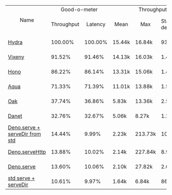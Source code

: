 <table>
<tr>
    <td align="center" rowspan="2">Name</td>
    <td align="center" colspan="2">Good-o-meter</td>
    <td align="center" colspan="4">Throughput (rps)</td>
    <td align="center" colspan="3">Latency (ms)</td>
</tr>
<tr>
    <!-- still Name -->
    <td align="center">Throughput</td>
    <td align="center">Latency</td>
    <td align="center">Mean</td>
    <td align="center">Max</td>
    <td align="center">Standard deviation</td>
    <td align="center">Size per second</td>
    <td align="center">Avg</td>
    <td align="center">Min</td>
    <td align="center">Max</td>
</tr><tr>
    <td><a href="./hydra.ts.md">Hydra</a></td>
    <td>100.00%</td>
    <td>100.00%</td>
    <td>15.44k</td>
    <td>16.84k</td>
    <td>930.95</td>
    <td>81.71 MiB</td>
    <td>4.13</td>
    <td>1.50</td>
    <td>6.36</td>
</tr>
<tr>
    <td><a href="./vixeny.ts.md">Vixeny</a></td>
    <td>91.52%</td>
    <td>91.46%</td>
    <td>14.13k</td>
    <td>16.03k</td>
    <td>1.49k</td>
    <td>74.75 MiB</td>
    <td>4.52</td>
    <td>1.54</td>
    <td>7.56</td>
</tr>
<tr>
    <td><a href="./hono.ts.md">Hono</a></td>
    <td>86.22%</td>
    <td>86.14%</td>
    <td>13.31k</td>
    <td>15.06k</td>
    <td>1.48k</td>
    <td>70.40 MiB</td>
    <td>4.79</td>
    <td>1.51</td>
    <td>7.79</td>
</tr>
<tr>
    <td><a href="./aqua.ts.md">Aqua</a></td>
    <td>71.33%</td>
    <td>71.39%</td>
    <td>11.01k</td>
    <td>13.88k</td>
    <td>1.52k</td>
    <td>58.39 MiB</td>
    <td>5.79</td>
    <td>2.95</td>
    <td>10.31</td>
</tr>
<tr>
    <td><a href="./oak.ts.md">Oak</a></td>
    <td>37.74%</td>
    <td>36.86%</td>
    <td>5.83k</td>
    <td>13.36k</td>
    <td>2.57k</td>
    <td>30.16 MiB</td>
    <td>11.21</td>
    <td>4.94</td>
    <td>17.09</td>
</tr>
<tr>
    <td><a href="./danet.ts.md">Danet</a></td>
    <td>32.76%</td>
    <td>32.67%</td>
    <td>5.06k</td>
    <td>8.27k</td>
    <td>1.22k</td>
    <td>26.73 MiB</td>
    <td>12.64</td>
    <td>6.99</td>
    <td>20.44</td>
</tr>
<tr>
    <td><a href="./deno_serve_serveDir.ts.md">Deno.serve + serveDir from std</a></td>
    <td>14.44%</td>
    <td>9.99%</td>
    <td>2.23k</td>
    <td>213.73k</td>
    <td>10.95k</td>
    <td>8.17 MiB</td>
    <td>41.35</td>
    <td>8.36</td>
    <td>48.16</td>
</tr>
<tr>
    <td><a href="./deno_serve_http.ts.md">Deno.serveHttp</a></td>
    <td>13.88%</td>
    <td>10.02%</td>
    <td>2.14k</td>
    <td>227.84k</td>
    <td>8.97k</td>
    <td>5.13 MiB</td>
    <td>41.24</td>
    <td>9.47</td>
    <td>46.04</td>
</tr>
<tr>
    <td><a href="./deno_serve.ts.md">Deno.serve</a></td>
    <td>13.60%</td>
    <td>10.06%</td>
    <td>2.10k</td>
    <td>27.82k</td>
    <td>2.60k</td>
    <td>8.22 MiB</td>
    <td>41.08</td>
    <td>5.58</td>
    <td>44.90</td>
</tr>
<tr>
    <td><a href="./deno_std_serve.ts.md">std serve + serveDir</a></td>
    <td>10.61%</td>
    <td>9.97%</td>
    <td>1.64k</td>
    <td>6.84k</td>
    <td>863.65</td>
    <td>5.11 MiB</td>
    <td>41.41</td>
    <td>11.41</td>
    <td>61.35</td>
</tr>
</table>